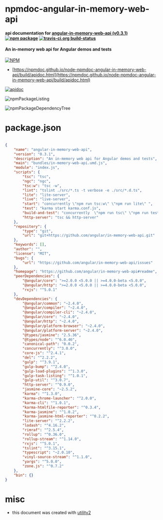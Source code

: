 # npmdoc-angular-in-memory-web-api

#### api documentation for  [angular-in-memory-web-api (v0.3.1)](https://github.com/angular/in-memory-web-api#readme)  [![npm package](https://img.shields.io/npm/v/npmdoc-angular-in-memory-web-api.svg?style=flat-square)](https://www.npmjs.org/package/npmdoc-angular-in-memory-web-api) [![travis-ci.org build-status](https://api.travis-ci.org/npmdoc/node-npmdoc-angular-in-memory-web-api.svg)](https://travis-ci.org/npmdoc/node-npmdoc-angular-in-memory-web-api)

#### An in-memory web api for Angular demos and tests

[![NPM](https://nodei.co/npm/angular-in-memory-web-api.png?downloads=true&downloadRank=true&stars=true)](https://www.npmjs.com/package/angular-in-memory-web-api)

- [https://npmdoc.github.io/node-npmdoc-angular-in-memory-web-api/build/apidoc.html](https://npmdoc.github.io/node-npmdoc-angular-in-memory-web-api/build/apidoc.html)

[![apidoc](https://npmdoc.github.io/node-npmdoc-angular-in-memory-web-api/build/screenCapture.buildCi.browser.%252Ftmp%252Fbuild%252Fapidoc.html.png)](https://npmdoc.github.io/node-npmdoc-angular-in-memory-web-api/build/apidoc.html)

![npmPackageListing](https://npmdoc.github.io/node-npmdoc-angular-in-memory-web-api/build/screenCapture.npmPackageListing.svg)

![npmPackageDependencyTree](https://npmdoc.github.io/node-npmdoc-angular-in-memory-web-api/build/screenCapture.npmPackageDependencyTree.svg)



# package.json

```json

{
    "name": "angular-in-memory-web-api",
    "version": "0.3.1",
    "description": "An in-memory web api for Angular demos and tests",
    "main": "bundles/in-memory-web-api.umd.js",
    "module": "index.js",
    "scripts": {
        "tsc": "tsc",
        "ngc": "ngc",
        "tsc:w": "tsc -w",
        "lint": "tslint ./src/*.ts -t verbose -e ./src/*.d.ts",
        "lite": "lite-server",
        "live": "live-server",
        "start": "concurrently \"npm run tsc:w\" \"npm run lite\" ",
        "test": "karma start karma.conf.js",
        "build-and-test": "concurrently  \"npm run tsc\" \"npm run test\"",
        "http-server": "tsc && http-server"
    },
    "repository": {
        "type": "git",
        "url": "git+https://github.com/angular/in-memory-web-api.git"
    },
    "keywords": [],
    "author": "",
    "license": "MIT",
    "bugs": {
        "url": "https://github.com/angular/in-memory-web-api/issues"
    },
    "homepage": "https://github.com/angular/in-memory-web-api#readme",
    "peerDependencies": {
        "@angular/core": ">=2.0.0 <5.0.0 || >=4.0.0-beta <5.0.0",
        "@angular/http": ">=2.0.0 <5.0.0 || >=4.0.0-beta <5.0.0",
        "rxjs": "^5.0.1"
    },
    "devDependencies": {
        "@angular/common": "~2.4.0",
        "@angular/compiler": "~2.4.0",
        "@angular/compiler-cli": "~2.4.0",
        "@angular/core": "~2.4.0",
        "@angular/http": "~2.4.0",
        "@angular/platform-browser": "~2.4.0",
        "@angular/platform-server": "~2.4.0",
        "@types/jasmine": "2.5.36",
        "@types/node": "^6.0.46",
        "canonical-path": "0.0.2",
        "concurrently": "^3.0.0",
        "core-js": "^2.4.1",
        "del": "^2.2.2",
        "gulp": "^3.9.1",
        "gulp-bump": "^2.4.0",
        "gulp-load-plugins": "^1.3.0",
        "gulp-task-listing": "^1.0.1",
        "gulp-util": "^3.0.7",
        "http-server": "^0.9.0",
        "jasmine-core": "~2.5.2",
        "karma": "^1.3.0",
        "karma-chrome-launcher": "^2.0.0",
        "karma-cli": "^1.0.1",
        "karma-htmlfile-reporter": "^0.3.4",
        "karma-jasmine": "^1.0.2",
        "karma-jasmine-html-reporter": "^0.2.2",
        "lite-server": "^2.2.2",
        "lodash": "^4.16.2",
        "rimraf": "^2.5.4",
        "rollup": "^0.36.0",
        "rollup-stream": "^1.14.0",
        "rxjs": "^5.0.1",
        "tslint": "^3.15.1",
        "typescript": "~2.0.10",
        "vinyl-source-stream": "^1.1.0",
        "yargs": "^5.0.0",
        "zone.js": "^0.7.2"
    },
    "bin": {}
}
```



# misc
- this document was created with [utility2](https://github.com/kaizhu256/node-utility2)
